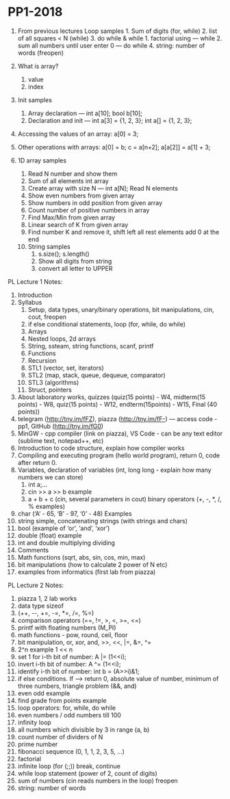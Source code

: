 # PP1-2018
1. From previous lectures
    Loop samples
        1. Sum of digits (for, while)
        2. list of all squares < N (while)
        3. do while & while
            1. factorial using — while
            2. sum all numbers until user enter 0 — do while
        4. string: number of words (freopen)
2. What is array?
    1. value
    2. index
3. Init samples
    1. Array declaration — int a[10]; bool b[10]; 
    2. Declaration and init — int a[3] = {1, 2, 3}; int a[] = {1, 2, 3};
4. Accessing the values of an array: a[0] = 3; 
5. Other operations with arrays: a[0] = b; c = a[n+2]; a[a[2]] = a[1] + 3;

6. 1D array samples
    1. Read N number and show them
    2. Sum of all elements int array
    3. Create array with size N — int a[N]; Read N elements
    4. Show even numbers from given array
    5. Show numbers in odd position from given array
    6. Count number of positive numbers in array
    7. Find Max/Min from given array
    8. Linear search of K from given array
    9. Find number K and remove it, shift left all rest elements add 0 at the end
    10. String samples
        1. s.size(); s.length()
        2. Show all digits from string
        3. convert all letter to UPPER




PL Lecture 1 Notes:
1. Introduction
2. Syllabus
    1. Setup, data types, unary/binary operations, bit manipulations, cin, cout, freopen
    2. if else conditional statements, loop (for, while, do while)
    3. Arrays
    4. Nested loops, 2d arrays
    5. String, ssteam, string functions, scanf, printf
    6. Functions
    7. Recursion 
    8. STL1 (vector, set, iterators)
    9. STL2 (map, stack, queue, dequeue, comparator)
    10. STL3 (algorithms)
    11. Struct, pointers
3. About laboratory works, quizzes (quiz(15 points) - W4, midterm(15 points) - W8, quiz(15 points) - W12, endterm(15points) - W15, Final (40 points))
4. telegram (http://tny.im/fFZ), piazza (http://tny.im/fF-) — access code - pp1, GitHub (http://tny.im/fG0)
5. MinGW - cpp compiler (link on piazza), VS Code - can be any text editor (sublime text, notepad++, etc)
6. Introduction to code structure, explain how compiler works
7. Compiling and executing program (hello world program), return 0, code after return 0.
8. Variables, declaration of variables (int, long long - explain how many numbers we can store)
    1. int a;...
    2. cin >> a >> b example
    3. a + b + c (cin, several parameters in cout) binary operators (+, -, *, /, % examples)
9.   char (‘A’ - 65, ‘B’ - 97, ‘0’ - 48) Examples
10. string simple, concatenating strings (with strings and chars)
11. bool (example of ‘or’, ‘and’, ‘xor’)
12. double (float) example
13. int and double multiplying dividing
14. Comments
15. Math functions (sqrt, abs, sin, cos, min, max)
16. bit manipulations (how to calculate 2 power of N etc)
17. examples from informatics (first lab from piazza) 

PL Lecture 2 Notes:
1. piazza 1, 2 lab works
2. data type sizeof
3. (++, --, +=, -=, *=, /=, %=)
4. comparison operators (==, !=, >, <, >=, <=)
5. printf with floating numbers (M_PI) 
6. math functions - pow, round, ceil, floor
7. bit manipulation, or, xor, and, >>, <<, |=, &=, ^=
8. 2^n example 1 << n
9. set 1 for i-th bit of number: A |= (1<<i);
10. invert i-th bit of number: A ^= (1<<i);
11. identify i-th bit of number: int b = (A>>i)&1;
12. if else conditions. If —> return 0, absolute value of number, minimum of three numbers, triangle problem (&&, and)
13. even odd example
14. find grade from points example
15. loop operators: for, while, do while
16. even numbers / odd numbers till 100
17. infinity loop
18. all numbers which divisible by 3 in range (a, b)
19. count number of dividers of N
20. prime number
21. fibonacci sequence (0, 1, 1, 2, 3, 5, …)
22. factorial
23. infinite loop (for (;;)) break, continue
24. while loop statement (power of 2, count of digits)
25. sum of numbers (cin reads numbers in the loop) freopen
26. string: number of words 

